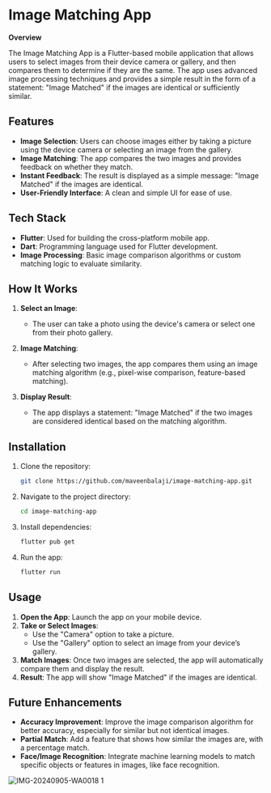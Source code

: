 # Image Matching App

**Overview**

The Image Matching App is a Flutter-based mobile application that allows users to select images from their device camera or gallery, and then compares them to determine if they are the same. The app uses advanced image processing techniques and provides a simple result in the form of a statement: "Image Matched" if the images are identical or sufficiently similar.

## Features

- **Image Selection**: Users can choose images either by taking a picture using the device camera or selecting an image from the gallery.
- **Image Matching**: The app compares the two images and provides feedback on whether they match.
- **Instant Feedback**: The result is displayed as a simple message: "Image Matched" if the images are identical.
- **User-Friendly Interface**: A clean and simple UI for ease of use.

## Tech Stack

- **Flutter**: Used for building the cross-platform mobile app.
- **Dart**: Programming language used for Flutter development.
- **Image Processing**: Basic image comparison algorithms or custom matching logic to evaluate similarity.

## How It Works

1. **Select an Image**:
   - The user can take a photo using the device's camera or select one from their photo gallery.
   
2. **Image Matching**:
   - After selecting two images, the app compares them using an image matching algorithm (e.g., pixel-wise comparison, feature-based matching).
   
3. **Display Result**:
   - The app displays a statement: "Image Matched" if the two images are considered identical based on the matching algorithm.

## Installation

1. Clone the repository:
   ```bash
   git clone https://github.com/maveenbalaji/image-matching-app.git
   ```

2. Navigate to the project directory:
   ```bash
   cd image-matching-app
   ```

3. Install dependencies:
   ```bash
   flutter pub get
   ```

4. Run the app:
   ```bash
   flutter run
   ```

## Usage

1. **Open the App**: Launch the app on your mobile device.
2. **Take or Select Images**:
   - Use the "Camera" option to take a picture.
   - Use the "Gallery" option to select an image from your device’s gallery.
3. **Match Images**: Once two images are selected, the app will automatically compare them and display the result.
4. **Result**: The app will show "Image Matched" if the images are identical.

## Future Enhancements

- **Accuracy Improvement**: Improve the image comparison algorithm for better accuracy, especially for similar but not identical images.
- **Partial Match**: Add a feature that shows how similar the images are, with a percentage match.
- **Face/Image Recognition**: Integrate machine learning models to match specific objects or features in images, like face recognition.



![IMG-20240905-WA0018 1](https://github.com/user-attachments/assets/993a6de8-ec6f-4a8c-81a6-02dc679e0243)
